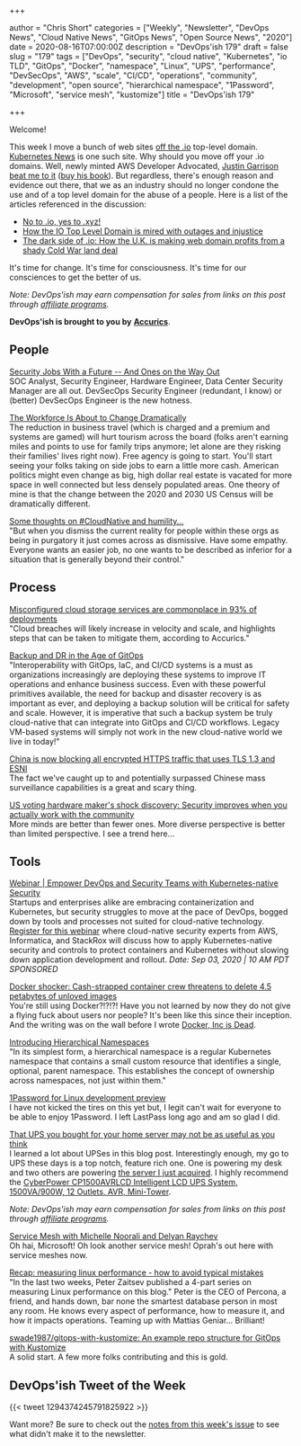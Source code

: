 +++

author = "Chris Short"
categories = ["Weekly", "Newsletter", "DevOps News", "Cloud Native News", "GitOps News", "Open Source News", "2020"]
date = 2020-08-16T07:00:00Z
description = "DevOps'ish 179"
draft = false
slug = "179"
tags = ["DevOps", "security", "cloud native", "Kubernetes", "io TLD", "GitOps", "Docker", "namespace", "Linux", "UPS", "performance", "DevSecOps", "AWS", "scale", "CI/CD", "operations", "community", "development", "open source", "hierarchical namespace", "1Password", "Microsoft", "service mesh", "kustomize"]
title = "DevOps'ish 179"

+++

Welcome!

This week I move a bunch of web sites [off the .io](https://twitter.com/ChrisShort/status/1292971206480723968) top-level domain. [Kubernetes News](https://kubenews.net/) is one such site. Why should you move off your .io domains. Well, newly minted AWS Developer Advocated, [Justin Garrison beat me to it](https://twitter.com/rothgar/status/1292971873169367040?s=20) ([buy his book](https://amzn.to/3g2ohQU)). But regardless, there's enough reason and evidence out there, that we as an industry should no longer condone the use and of a top level domain for the abuse of a people. Here is a list of the articles referenced in the discussion:

* [No to .io, yes to .xyz!](https://yarmo.eu/post/no-io-yes-xyz)
* [How the IO Top Level Domain is mired with outages and injustice](https://www.thewebmaster.com/hosting/2016/feb/27/io-tld-top-level-domain/)
* [The dark side of .io: How the U.K. is making web domain profits from a shady Cold War land deal](https://gigaom.com/2014/06/30/the-dark-side-of-io-how-the-u-k-is-making-web-domain-profits-from-a-shady-cold-war-land-deal/)

It's time for change. It's time for consciousness. It's time for our consciences to get the better of us.

*Note: DevOps'ish may earn compensation for sales from links on this post through [affiliate programs](/terms/).*

**DevOps'ish is brought to you by** [**Accurics**](https://www.accurics.com/?utm_source=newsletter&utm_medium=email&utm_campaign=devopsish_179).

## People

[Security Jobs With a Future -- And Ones on the Way Out](https://www.darkreading.com/edge/theedge/security-jobs-with-a-future----and-ones-on-the-way-out/b/d-id/1338652)  
SOC Analyst, Security Engineer, Hardware Engineer, Data Center Security Manager are all out. DevSecOps Security Engineer (redundant, I know) or (better) DevSecOps Engineer is the new hotness.

[The Workforce Is About to Change Dramatically](https://www.theatlantic.com/ideas/archive/2020/08/just-small-shift-remote-work-could-change-everything/614980/)  
The reduction in business travel (which is charged and a premium and systems are gamed) will hurt tourism across the board (folks aren't earning miles and points to use for family trips anymore; let alone are they risking their families' lives right now). Free agency is going to start. You'll start seeing your folks taking on side jobs to earn a little more cash. American politics might even change as big, high dollar real estate is vacated for more space in well connected but less densely populated areas. One theory of mine is that the change between the 2020 and 2030 US Census will be dramatically different.

[Some thoughts on #CloudNative and humility...](https://mobile.twitter.com/fintanr/status/1290666168286683137)  
"But when you dismiss the current reality for people within these orgs as being in purgatory it just comes across as dismissive. Have some empathy. Everyone wants an easier job, no one wants to be described as inferior for a situation that is generally beyond their control."

## Process

[Misconfigured cloud storage services are commonplace in 93% of deployments](https://www.helpnetsecurity.com/2020/08/06/misconfigured-cloud-storage-services/)  
"Cloud breaches will likely increase in velocity and scale, and highlights steps that can be taken to mitigate them, according to Accurics."

[Backup and DR in the Age of GitOps](https://containerjournal.com/topics/container-security/backup-and-dr-in-the-age-of-gitops/)  
"Interoperability with GitOps, IaC, and CI/CD systems is a must as organizations increasingly are deploying these systems to improve IT operations and enhance business success. Even with these powerful primitives available, the need for backup and disaster recovery is as important as ever, and deploying a backup solution will be critical for safety and scale. However, it is imperative that such a backup system be truly cloud-native that can integrate into GitOps and CI/CD workflows. Legacy VM-based systems will simply not work in the new cloud-native world we live in today!"

[China is now blocking all encrypted HTTPS traffic that uses TLS 1.3 and ESNI](https://www.zdnet.com/article/china-is-now-blocking-all-encrypted-https-traffic-using-tls-1-3-and-esni/)  
The fact we've caught up to and potentially surpassed Chinese mass surveillance capabilities is a great and scary thing.

[US voting hardware maker's shock discovery: Security improves when you actually work with the community](https://www.theregister.com/2020/08/06/black_hat_ess_bugs/)  
More minds are better than fewer ones. More diverse perspective is better than limited perspective. I see a trend here...

## Tools

[Webinar | Empower DevOps and Security Teams with Kubernetes-native Security](https://pages.awscloud.com/GLOBAL-partner-OE-containers-stackrox-sept-2020-reg-event.html?ContainersStackRoxSeptember2020&sc_publisher=StackRox&sc_country=USA&sc_geo=NAMER&sc_category=mult&sc_outcome=acq&trk=Partner_DevOpsIsh)  
Startups and enterprises alike are embracing containerization and Kubernetes, but security struggles to move at the pace of DevOps, bogged down by tools and processes not suited for cloud-native technology. [Register for this webinar](https://pages.awscloud.com/GLOBAL-partner-OE-containers-stackrox-sept-2020-reg-event.html?ContainersStackRoxSeptember2020&sc_publisher=StackRox&sc_country=USA&sc_geo=NAMER&sc_category=mult&sc_outcome=acq&trk=Partner_DevOpsIsh) where cloud-native security experts from AWS, Informatica, and StackRox will discuss how to apply Kubernetes-native security and controls to protect containers and Kubernetes without slowing down application development and rollout. *Date: Sep 03, 2020 | 10 AM PDT* *SPONSORED*

[Docker shocker: Cash-strapped container crew threatens to delete 4.5 petabytes of unloved images](https://www.theregister.com/2020/08/14/docker_container_retention_policy/)  
You're still using Docker?!?!?! Have you not learned by now they do not give a flying fuck about users nor people? It's been like this since their inception. And the writing was on the wall before I wrote [Docker, Inc is Dead](https://chrisshort.net/docker-inc-is-dead/).

[Introducing Hierarchical Namespaces](https://kubernetes.io/blog/2020/08/14/introducing-hierarchical-namespaces/)  
"In its simplest form, a hierarchical namespace is a regular Kubernetes namespace that contains a small custom resource that identifies a single, optional, parent namespace. This establishes the concept of ownership across namespaces, not just within them."

[1Password for Linux development preview](https://discussions.agilebits.com/discussion/114964/1password-for-linux-development-preview)  
I have not kicked the tires on this yet but, I legit can't wait for everyone to be able to enjoy 1Password. I left LastPass long ago and am so glad I did.

[That UPS you bought for your home server may not be as useful as you think](https://fitzcarraldoblog.wordpress.com/2020/08/09/that-ups-you-bought-for-your-home-server-may-not-be-as-useful-as-you-think/)  
I learned a lot about UPSes in this blog post. Interestingly enough, my go to UPS these days is a top notch, feature rich one. One is powering my desk and two others are powering [the server I just acquired](https://twitter.com/ChrisShort/status/1294216468901568512?s=20). I highly recommend the [CyberPower CP1500AVRLCD Intelligent LCD UPS System, 1500VA/900W, 12 Outlets, AVR, Mini-Tower](https://amzn.to/30XcJu7).

*Note: DevOps'ish may earn compensation for sales from links on this post through [affiliate programs](/terms/).*

[Service Mesh with Michelle Noorali and Delyan Raychev](https://www.arresteddevops.com/service-mesh/)  
Oh hai, Microsoft! Oh look another service mesh! Oprah's out here with service meshes now.

[Recap: measuring linux performance - how to avoid typical mistakes](https://ma.ttias.be/recap-measuring-linux-performance-avoid-typical-mistakes/)  
"In the last two weeks, Peter Zaitsev published a 4-part series on measuring Linux performance on this blog." Peter is the CEO of Percona, a friend, and hands down, bar none the smartest database person in most any room. He knows every aspect of performance, how to measure it, and how it impacts operations. Teaming up with Mattias Geniar... Brilliant!

[swade1987/gitops-with-kustomize: An example repo structure for GitOps with Kustomize](https://github.com/swade1987/gitops-with-kustomize)  
A solid start. A few more folks contributing and this is gold.

## DevOps'ish Tweet of the Week

{{< tweet 1294374245791825922 >}}

Want more? Be sure to check out the [notes from this week's issue](https://github.com/chris-short/devopsish.com/blob/main/content/post/179/notes.md) to see what didn't make it to the newsletter.

